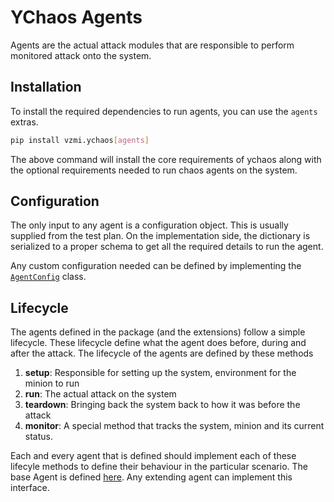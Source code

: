# YChaos Agents

Agents are the actual attack modules that are responsible to
perform monitored attack onto the system.

## Installation

To install the required dependencies to run agents, you can use the `agents`
extras.

```bash
pip install vzmi.ychaos[agents]
```

The above command will install the core requirements of ychaos
along with the optional requirements needed to run chaos agents on the system.

## Configuration

The only input to any agent is a configuration object. This is usually supplied
from the test plan. On the implementation side, the dictionary is serialized
to a proper schema to get all the required details to run the agent.

Any custom configuration needed can be defined by implementing the [`AgentConfig`](#TODO) class.

## Lifecycle

The agents defined in the package (and the extensions) follow a simple lifecycle.
These lifecycle define what the agent does before, during and after the attack.
The lifecycle of the agents are defined by these methods

1. **setup**: Responsible for setting up the system, environment for the minion to run
2. **run**: The actual attack on the system
3. **teardown**: Bringing back the system back to how it was before the attack
4. **monitor**: A special method that tracks the system, minion and its current status.

Each and every agent that is defined should implement each of these lifecyle methods
to define their behaviour in the particular scenario. The base Agent is defined [here](#TODO).
Any extending agent can implement this interface.
